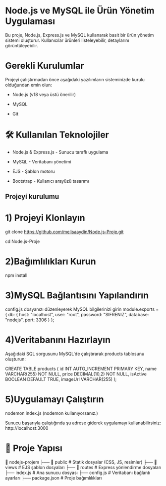 # Node.js ve MySQL ile Ürün Yönetim Uygulaması

Bu proje, Node.js, Express.js ve MySQL kullanarak basit bir ürün yönetim sistemi oluşturur. Kullanıcılar ürünleri listeleyebilir, detaylarını görüntüleyebilir.

# Gerekli Kurulumlar

Projeyi çalıştırmadan önce aşağıdaki yazılımların sisteminizde kurulu olduğundan emin olun:

- Node.js (v18 veya üstü önerilir)

- MySQL

- Git

# 🛠 Kullanılan Teknolojiler

- Node.js & Express.js - Sunucu taraflı uygulama

- MySQL - Veritabanı yönetimi

- EJS - Şablon motoru

- Bootstrap - Kullanıcı arayüzü tasarımı

## Projeyi kurulumu

# 1) Projeyi Klonlayın

git clone https://github.com/melisaaydin/Node.js-Proje.git

 cd Node.js-Proje

# 2)Bağımlılıkları Kurun
  npm install

# 3)MySQL Bağlantısını Yapılandırın

config.js dosyanızı düzenleyerek MySQL bilgilerinizi girin
module.exports = {
    db: {
        host: "localhost",
        user: "root",
        password: "SIFRENIZ",
        database: "nodejs",
        port: 3306
    }
};

# 4)Veritabanını Hazırlayın

Aşağıdaki SQL sorgusunu MySQL'de çalıştırarak products tablosunu oluşturun:

CREATE TABLE products (
    id INT AUTO_INCREMENT PRIMARY KEY,
    name VARCHAR(255) NOT NULL, 
    price DECIMAL(10,2) NOT NULL,
    isActive BOOLEAN DEFAULT TRUE,
    imageUrl VARCHAR(255)
);

# 5)Uygulamayı Çalıştırın
nodemon index.js (nodemon kullanıyorsanız.)

Sunucu başarıyla çalıştığında şu adrese giderek uygulamayı kullanabilirsiniz:
http://localhost:3000

# 📌 Proje Yapısı
📁 nodejs-projem
├── 📁 public          # Statik dosyalar (CSS, JS, resimler)
├── 📁 views           # EJS şablon dosyaları
├── 📁 routes          # Express yönlendirme dosyaları
├── index.js          # Ana sunucu dosyası
├── config.js         # Veritabanı bağlantı ayarları
├── package.json      # Proje bağımlılıkları
